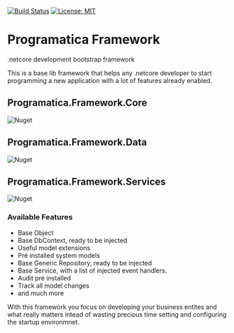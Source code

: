 [![Build Status](https://programaticasoftware.visualstudio.com/Programatica.Framework/_apis/build/status/ruialexrib.Programatica.Framework?branchName=master)](https://programaticasoftware.visualstudio.com/Programatica.Framework/_build/latest?definitionId=12&branchName=master) [![License: MIT](https://img.shields.io/badge/License-MIT-yellow.svg)](https://opensource.org/licenses/MIT) 

# Programatica Framework
.netcore development bootstrap framework

This is a base lib framework that helps any .netcore developer to start programming a new application with a lot of features already enabled. 

## Programatica.Framework.Core
![Nuget](https://img.shields.io/nuget/v/Programatica.Framework.Core)

## Programatica.Framework.Data
![Nuget](https://img.shields.io/nuget/v/Programatica.Framework.Data)

## Programatica.Framework.Services
![Nuget](https://img.shields.io/nuget/v/Programatica.Framework.Services)

### Available Features
- Base Object
- Base DbContext, ready to be injected
- Useful model extensions
- Pré installed system models
- Base Generic Repository, ready to be injected
- Base Service, with a list of injected event handlers.
- Audit pré installed
- Track all model changes
- and much more

With this framework you focus on developing your business entites and what really matters intead of wasting precious time setting and configuring the startup environmnet.
